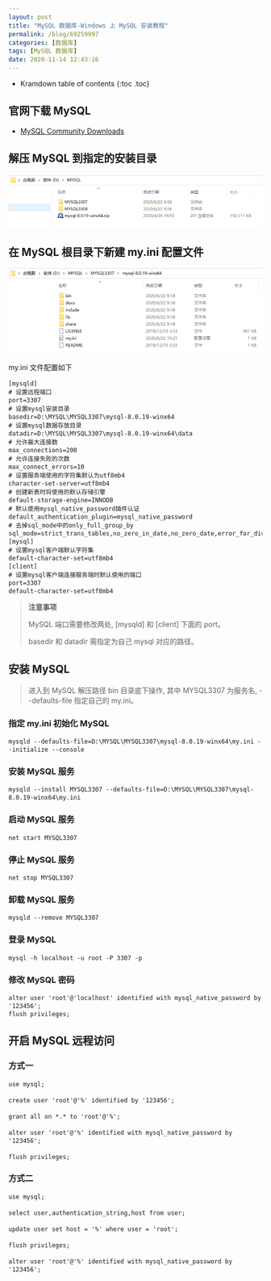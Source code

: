 ```yaml
---
layout: post
title: "MySQL 数据库-Windows 上 MySQL 安装教程"
permalink: /blog/69259997
categories: [数据库]
tags: [MySQL 数据库]
date: 2020-11-14 12:43:16
---
```


* Kramdown table of contents
{:toc .toc}
## 官网下载 MySQL

- [MySQL Community Downloads](https://dev.mysql.com/downloads/)

## 解压 MySQL 到指定的安装目录

![image-20201114124558601](../assets/post-list/img/image-20201114124558601.png)

## 在 MySQL 根目录下新建 my.ini 配置文件

![image-20201114124623319](../assets/post-list/img/image-20201114124623319.png)

my.ini 文件配置如下

```shell
[mysqld]
# 设置远程端口
port=3307
# 设置mysql安装目录
basedir=D:\MYSQL\MYSQL3307\mysql-8.0.19-winx64
# 设置mysql数据存放目录
datadir=D:\MYSQL\MYSQL3307\mysql-8.0.19-winx64\data
# 允许最大连接数
max_connections=200
# 允许连接失败的次数
max_connect_errors=10
# 设置服务端使用的字符集默认为utf8mb4
character-set-server=utf8mb4
# 创建新表时将使用的默认存储引擎
default-storage-engine=INNODB
# 默认使用mysql_native_password插件认证
default_authentication_plugin=mysql_native_password
# 去掉sql_mode中的only_full_group_by
sql_mode=strict_trans_tables,no_zero_in_date,no_zero_date,error_for_division_by_zero,no_engine_substitution
[mysql]
# 设置mysql客户端默认字符集
default-character-set=utf8mb4
[client]
# 设置mysql客户端连接服务端时默认使用的端口
port=3307
default-character-set=utf8mb4
```

> **注意事项**
>
> MySQL 端口需要修改两处, [mysqld] 和 [client] 下面的 port。
>
> basedir 和 datadir 需指定为自己 mysql 对应的路径。

## 安装 MySQL

> 进入到 MySQL 解压路径 bin 目录底下操作, 其中 MYSQL3307 为服务名, --defaults-file 指定自己的 my.ini。

### 指定 my.ini 初始化 MySQL

```shell
mysqld --defaults-file=D:\MYSQL\MYSQL3307\mysql-8.0.19-winx64\my.ini --initialize --console
```

### 安装 MySQL 服务

```shell
mysqld --install MYSQL3307 --defaults-file=D:\MYSQL\MYSQL3307\mysql-8.0.19-winx64\my.ini
```

### 启动 MySQL 服务

```shell
net start MYSQL3307
```

### 停止 MySQL 服务

```shell
net stop MYSQL3307
```

### 卸载 MySQL 服务

```shell
mysqld --remove MYSQL3307
```

### 登录 MySQL

```shell
mysql -h localhost -u root -P 3307 -p
```

### 修改 MySQL 密码

```shell
alter user 'root'@'localhost' identified with mysql_native_password by '123456';
flush privileges;
```

## 开启 MySQL 远程访问

### 方式一

```shell
use mysql;

create user 'root'@'%' identified by '123456';

grant all on *.* to 'root'@'%';

alter user 'root'@'%' identified with mysql_native_password by '123456';

flush privileges;
```

### 方式二

```shell
use mysql;

select user,authentication_string,host from user;

update user set host = '%' where user = 'root';

flush privileges;

alter user 'root'@'%' identified with mysql_native_password by '123456';
```

